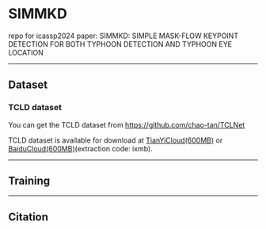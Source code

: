# SIMMKD

repo for icassp2024 paper: SIMMKD: SIMPLE MASK-FLOW KEYPOINT DETECTION FOR BOTH TYPHOON DETECTION AND TYPHOON EYE LOCATION

---

## Dataset

### TCLD dataset

You can get the TCLD dataset from https://github.com/chao-tan/TCLNet

TCLD dataset is available for download at [TianYiCloud(600MB)](https://cloud.189.cn/t/vYfqyu2iMbyu) or [BaiduCloud(600MB)](https://pan.baidu.com/s/1bTUAi0KEYbwoWUgQ9JysFg)(extraction code: ixmb).

---

## Training

---

## Citation
